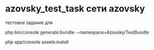 # azovsky_test_task сети azovsky

тестовое задание для 

php bin/console generate:bundle --namespace=Azovsky/TestBundle

php app/console assets:install

